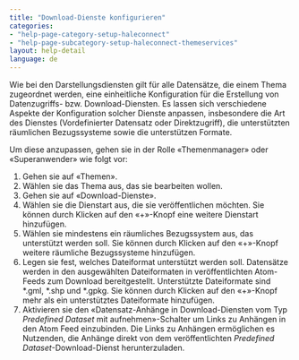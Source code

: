 ```yaml
---
title: "Download-Dienste konfigurieren"
categories:
- "help-page-category-setup-haleconnect"
- "help-page-subcategory-setup-haleconnect-themeservices"
layout: help-detail
language: de
---
```


Wie bei den Darstellungsdiensten gilt für alle Datensätze, die einem Thema zugeordnet werden, eine einheitliche Konfiguration für die Erstellung von Datenzugriffs- bzw. Download-Diensten. Es lassen sich verschiedene Aspekte der Konfiguration solcher Dienste anpassen, insbesondere die Art des Dienstes (Vordefinierter Datensatz oder Direktzugriff), die unterstützten räumlichen Bezugssysteme sowie die unterstützen Formate.

Um diese anzupassen, gehen sie in der Rolle &laquo;Themenmanager&raquo; oder &laquo;Superanwender&raquo; wie folgt vor:

1.	Gehen sie auf &laquo;Themen&raquo;.
2.	Wählen sie das Thema aus, das sie bearbeiten wollen.
3.	Gehen sie auf &laquo;Download-Dienste&raquo;.
4.	Wählen sie die Dienstart aus, die sie veröffentlichen möchten. Sie können durch Klicken auf den &laquo;+&raquo;-Knopf eine weitere Dienstart hinzufügen.<img src="/images/help/de/configure_download_services1.png" alt="" title="Download-Dienste konfigurieren" class="img-responsive img-inline-help">
5.	Wählen sie mindestens ein räumliches Bezugssystem aus, das unterstützt werden soll. Sie können durch Klicken auf den &laquo;+&raquo;-Knopf weitere räumliche Bezugssysteme hinzufügen.
6.	Legen sie fest, welches Dateiformat unterstützt werden soll. Datensätze werden in den ausgewählten Dateiformaten in veröffentlichten Atom-Feeds zum Download bereitgestellt. Unterstützte Dateiformate sind \*.gml, \*.shp und \*.gpkg. Sie können durch Klicken auf den &laquo;+&raquo;-Knopf mehr als ein unterstütztes Dateiformate hinzufügen.
7.  Aktivieren sie den &laquo;Datensatz-Anhänge in Download-Diensten vom Typ *Predefined Dataset* mit aufnehmen&raquo;-Schalter um Links zu Anhängen in den Atom Feed einzubinden. Die Links zu Anhängen ermöglichen es Nutzenden, die Anhänge direkt von dem veröffentlichten *Predefined Dataset*-Download-Dienst herunterzuladen.
